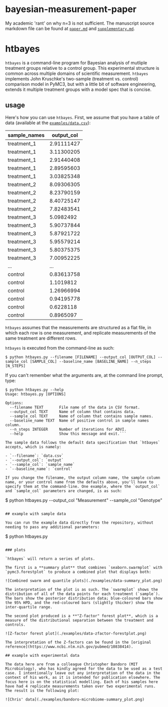 # bayesian-measurement-paper
My academic 'rant' on why n=3 is not sufficient. The manuscript source markdown file can be found at [`paper.md`](./paper.md) and [`supplementary.md`](./supplementary.md).

# htbayes

`htbayes` is a command-line program for Bayesian analysis of mutliple treatment groups relative to a control group. This experimental structure is common across multiple domains of scientific measurement. `htbayes` implements John Kruschke's two-sample (treatment vs. control) comparison model in PyMC3, but with a little bit of software engineering, extends it multiple treatment groups with a model spec that is concise.

## usage

Here's how you can use `htbayes`. First, we assume that you have a table of data (available at the [`examples/data.csv`](./examples/data.csv)):

| sample_names | output_col |
|--------------|------------|
| treatment_1  | 2.91111427 |
| treatment_1  | 3.11300205 |
| treatment_1  | 2.91440408 |
| treatment_1  | 2.89595603 |
| treatment_1  | 3.03825348 |
| treatment_2  | 8.09306305 |
| treatment_2  | 8.23790159 |
| treatment_2  | 8.40725147 |
| treatment_2  | 7.82483541 |
| treatment_3  | 5.0982492  |
| treatment_3  | 5.90737844 |
| treatment_3  | 5.87921722 |
| treatment_3  | 5.95579214 |
| treatment_3  | 5.80375375 |
| treatment_3  | 7.00952225 |
| ...          | ...        |
| control      | 0.83613758 |
| control      | 1.1019812  |
| control      | 1.26966994 |
| control      | 0.94195778 |
| control      | 0.6228118  |
| control      | 0.8965097  |

`htbayes` assumes that the measurements are structured as a flat file, in which each row is one measurement, and replicate measurements of the same treatment are different rows.

`htbayes` is executed from the command-line as such:

```
$ python htbayes.py --filename [FILENAME] --output_col [OUTPUT_COL] --sample_col [SAMPLE_COL] --baseline_name [BASELINE_NAME] --n_steps [N_STEPS]
```

If you can't remember what the arguments are, at the command line prompt, type:

```
$ python htbayes.py --help
Usage: htbayes.py [OPTIONS]

Options:
  --filename TEXT       File name of the data in CSV format.
  --output_col TEXT     Name of column that contains data.
  --sample_col TEXT     Name of column that contains sample names.
  --baseline_name TEXT  Name of positive control in sample names column.
  --n_steps INTEGER     Number of iterations for ADVI.
  --help                Show this message and exit.```

The sample data follows the default data specification that `htbayes` accepts, which is namely:

- `--filename`: `data.csv`
- `--output_col`: `output`
- `--sample_col`: `sample_name`
- `--baseline_name`: `control`

If you change the filename, the output column name, the sample column name, or your control name from the defaults above, you'll have to specify them at the command-line. One example, where the `output_col` and `sample_col` parameters are changed, is as such:

```
$ python htbayes.py --output_col "Measurement" --sample_col "Genotype"
```

## example with sample data

You can run the example data directly from the repository, without needing to pass any additional parameters:

```
$ python htbayes.py
```

### plots

`htbayes` will return a series of plots.

The first is a **summary plot** that combines `seaborn.swarmplot` with `pymc3.forestplot` to produce a combined plot that displays both:

![Combined swarm and quantile plots](./examples/data-summary_plot.png)

The interpretation of the plot is as such. The `swarmplot` shows the distribution of all of the data points for each treatment (`sample`). The bars show the posterior distribution data; blue-coloured bars show the 95% HPD, and the red-coloured bars (slightly thicker) show the inter-quartile range.

The second plot produced is a **"Z-factor" forest plot**, which is a measure of the distributional separation between the treatment and controls.

![Z-factor forest plot](./examples/data-zfactor-forestplot.png)

The interpretation of the Z-factors can be found in the [original reference](https://www.ncbi.nlm.nih.gov/pubmed/10838414).

## example with experimental data

The data here are from a colleague Christopher Bandoro (MIT Microbiology), who has kindly agreed for the data to be used as a test case. I intentionally leave out any interpretation of the data in the context of his work, as it is intended for publication elsewhere. The focus here is on the statistical modelling. Each of his samples here have had 4 replicate measurements taken over two experimental runs. The result is the following plot:

![Chris' data](./examples/bandoro-microbiome-summary_plot.png)
